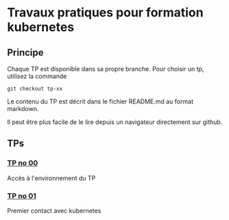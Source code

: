 # Travaux pratiques pour formation kubernetes

## Principe
Chaque TP est disponible dans sa propre branche.
Pour choisir un tp, utilisez la commande
```
git checkout tp-xx
```

Le contenu du TP est décrit dans le fichier README.md au format markdown.

Il peut être plus facile de le lire depuis un navigateur directement sur github.


## TPs

### [TP no 00](https://github.com/jcanongfi/kubernetes_tp/tree/tp-00)
Accès à l'environnement du TP

### [TP no 01](https://github.com/jcanongfi/kubernetes_tp/tree/tp-01)
Premier contact avec kubernetes
